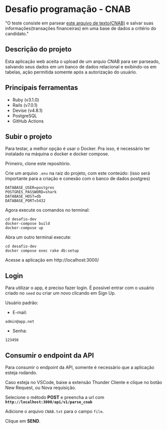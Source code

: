 # Desafio programação - CNAB

"O teste consiste em parsear [este arquivo de texto(CNAB)](https://github.com/ByCodersTec/desafio-ruby-on-rails/blob/master/CNAB.txt) e salvar suas informações(transações financeiras) em uma base de dados a critério do candidato."

## Descrição do projeto

Esta aplicação web aceita o upload de um arquio CNAB para ser parseado, salvando seus dados em um banco de dados relacional e exibindo-os em tabelas, ação permitida somente após a autorização do usuário.

## Principais ferramentas
- Ruby (v3.1.0)
- Rails (v7.0.1)
- Devise (v4.8.1)
- PostgreSQL
- GitHub Actions

## Subir o projeto

Para testar, a melhor opção é usar o Docker. Pra isso, é necessário ter instalado na máquina o docker e docker compose.

Primeiro, clone este repositório.

Crie um arquivo `.env` na raiz do projeto, com este conteúdo:
(isso será importante para a criação e conexão com o banco de dados postgres)

```
DATABASE_USER=postgres
POSTGRES_PASSWORD=shark
DATABASE_HOST=db
DATABASE_PORT=5432
```

Agora execute os comandos no terminal:

```
cd desafio-dev
docker-compose build
docker-compose up
```

Abra um outro terminal execute:

```
cd desafio-dev
docker compose exec rake db:setup
```

Acesse a aplicação em http://localhost:3000/

## Login

Para utilizar o app, é preciso fazer login. É possível entrar com o usuário criado no `seed` ou criar um novo clicando em Sign Up.

Usuário padrão:

- E-mail: 
```
admin@app.net
```
- Senha:
```
123456
```
## Consumir o endpoint da API

Para consumir o endpoint da API, somente é necessário que a aplicação esteja rodando.

Caso esteja no VSCode, baixe a extensão Thunder Cliente e clique no botão New Request, ou Nova requisição.

Selecione o método **POST** e preencha a url com **`http://localhost:3000/api/v1/parse_cnab`**

Adicione o arquivo `CNAB.txt` para o campo `file`.

Clique em **SEND**.